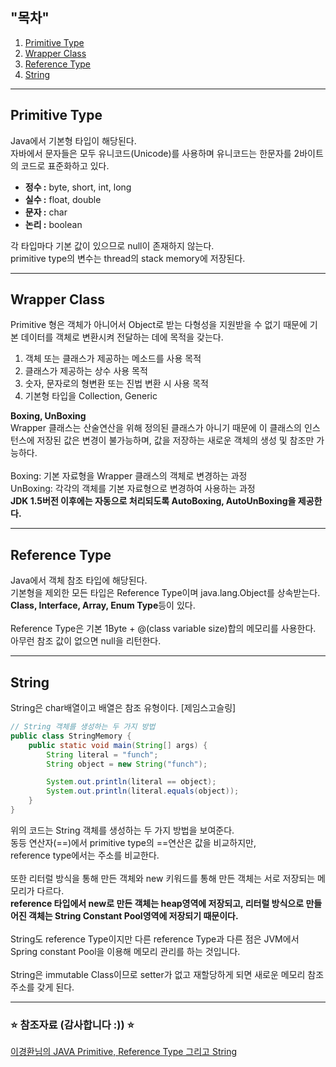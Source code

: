 ## "목차" <br>
1. [Primitive Type](##primitive-type)
2. [Wrapper Class](##wrapper-class)
3. [Reference Type](##reference-type)
4. [String](##string)

---
## Primitive Type <br>

Java에서 기본형 타입이 해당된다. <br>
자바에서 문자들은 모두 유니코드(Unicode)를 사용하며 유니코드는 한문자를 2바이트의 코드로 표준화하고 있다. <br>
- **정수 :** byte, short, int, long
- **실수 :** float, double
- **문자 :** char
- **논리 :** boolean

각 타입마다 기본 값이 있으므로 null이 존재하지 않는다. <br>
primitive type의 변수는 thread의 stack memory에 저장된다. <br>

---
## Wrapper Class <br>

Primitive 형은 객체가 아니어서 Object로 받는 다형성을 지원받을 수 없기 때문에 기본 데이터를 객체로 변환시켜 전달하는 데에 목적을 갖는다. <br>

1. 객체 또는 클래스가 제공하는 메소드를 사용 목적
2. 클래스가 제공하는 상수 사용 목적
3. 숫자, 문자로의 형변환 또는 진법 변환 시 사용 목적
4. 기본형 타입을 Collection, Generic

**Boxing, UnBoxing** <br>
Wrapper 클래스는 산술연산을 위해 정의된 클래스가 아니기 때문에 이 클래스의 인스턴스에 저장된 값은 변경이 불가능하며, 값을 저장하는 새로운 객체의 생성 및 참조만 가능하다. <br>
<br>
Boxing: 기본 자료형을 Wrapper 클래스의 객체로 변경하는 과정 <br>
UnBoxing: 각각의 객체를 기본 자료형으로 변경하여 사용하는 과정 <br>
**JDK 1.5버전 이후에는 자동으로 처리되도록 AutoBoxing, AutoUnBoxing을 제공한다.** <br>

---
## Reference Type <br>

Java에서 객체 참조 타입에 해당된다. <br>
기본형을 제외한 모든 타입은 Reference Type이며 java.lang.Object를 상속받는다. <br>
**Class, Interface, Array, Enum Type**등이 있다. <br>
<br>
Reference Type은 기본 1Byte + @(class variable size)합의 메모리를 사용한다. <br>
아무런 참조 값이 없으면 null을 리턴한다. <br>

---
## String <br>

String은 char배열이고 배열은 참조 유형이다. [제임스고슬링]<br>
```java
// String 객체를 생성하는 두 가지 방법
public class StringMemory {
    public static void main(String[] args) {
        String literal = "funch";
        String object = new String("funch");

        System.out.println(literal == object);
        System.out.println(literal.equals(object));
    }
}
```
위의 코드는 String 객체를 생성하는 두 가지 방법을 보여준다. <br>
동등 연산자(==)에서 primitive type의 ==연산은 값을 비교하지만, <br>
reference type에서는 주소를 비교한다. <br>
<br>
또한 리터럴 방식을 통해 만든 객체와 new 키워드를 통해 만든 객체는 서로 저장되는 메모리가 다르다. <br>
**reference 타입에서 new로 만든 객체는 heap영역에 저장되고, 리터럴 방식으로 만들어진 객체는 String Constant Pool영역에 저장되기 때문이다.** <br>
<br>
String도 reference Type이지만 다른 reference Type과 다른 점은 JVM에서 Spring constant Pool을 이용해 메모리 관리를 하는 것입니다. <br>
<br>
String은 immutable Class이므로 setter가 없고 재할당하게 되면 새로운 메모리 참조주소를 갖게 된다. <br>

---
### ⭐️ 참조자료 (감사합니다 :)) ⭐️ <br>

[이경환님의 JAVA Primitive, Reference Type 그리고 String](https://againsee.com/2018/06/15/java-datatype/) <br>
